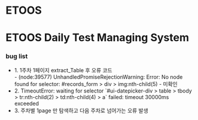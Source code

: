 # ETOOS

<h1> ETOOS Daily Test Managing System</h1>
<h3>bug list</h3>
<ul>

  <li> 1. 1주차 1페이지 extract_Table 후 오류 코드 </li>
- (node:39577) UnhandledPromiseRejectionWarning: Error: No node found for selector: #records_form > div > img:nth-child(5)
- 미확인

 <li>2. TimeoutError: waiting for selector `#ui-datepicker-div > table > tbody > tr:nth-child(2) > td:nth-child(4) > a` failed: timeout 30000ms exceeded </li>

<li> 3. 주차별 1page 만 탐색하고 다음 주차로 넘어가는 오류 발생</li>
  </ul>
